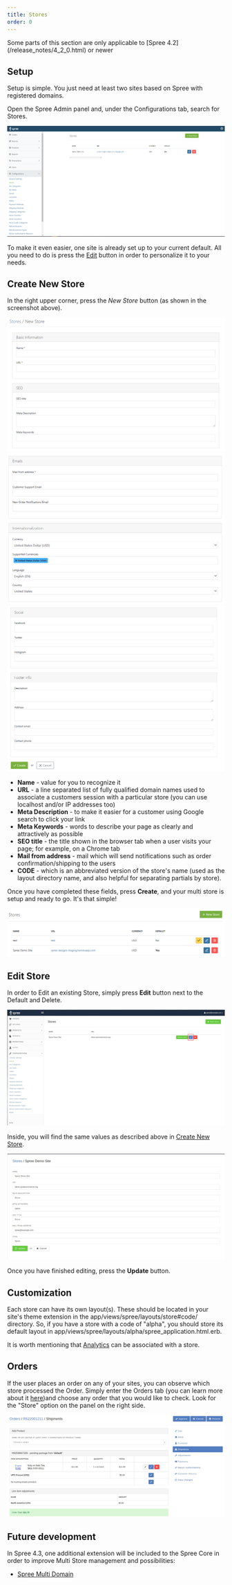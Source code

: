 ```yaml
---
title: Stores
order: 0
---
```


<alert kind="warning">
  Some parts of this section are only applicable to [Spree 4.2](/release_notes/4_2_0.html) or newer
</alert>

## Setup

Setup is simple. You just need at least two sites based on Spree with registered domains.

Open the Spree Admin panel and, under the Configurations tab, search for Stores.

![Multi store Admin panel setup](../../../images/user/config/spree_multi_store_admin_page.jpg)

To make it even easier, one site is already set up to your current default. All you need to do is press the [Edit](#edit-store) button in order to personalize it to your needs.

## Create New Store

In the right upper corner, press the *New Store* button (as shown in the screenshot above).

![New store](../../../images/user/config/new_store.jpg)
![New store](../../../images/user/config/new_store_2.jpg)
![New store](../../../images/user/config/new_store_3.jpg)

* **Name** - value for you to recognize it
* **URL** - a line separated list of fully qualified domain names used to associate a customers session with a particular store (you can use localhost and/or IP addresses too)
* **Meta Description** - to make it easier for a customer using Google search to click your link
* **Meta Keywords** - words to describe your page as clearly and attractively as possible
* **SEO title** - the title shown in the browser tab when a user visits your page; for example, on a Chrome tab
* **Mail from address** - mail which will send notifications such as order confirmation/shipping to the users
* **CODE** - which is an abbreviated version of the store's name (used as the layout directory name, and also helpful for separating partials by store).

Once you have completed these fields, press **Create**, and your multi store is setup and ready to go. It's that simple!

![Multi stores](../../../images/user/config/spree_multi_stores.jpg)

## Edit Store

In order to Edit an existing Store, simply press **Edit** button next to the Default and Delete.

![Edit Store Button](../../../images/user/config/edit_store_btn.jpg)

Inside, you will find the same values as described above in [Create New Store](#create-new-store).

![Edit Store](../../../images/user/config/edit_store.jpg)

Once you have finished editing, press the **Update** button.

## Customization

Each store can have its own layout(s). These should be located in your site's theme extension in the app/views/spree/layouts/store#code/ directory. So, if you have a store with a code of "alpha", you should store its default layout in app/views/spree/layouts/alpha/spree_application.html.erb.

It is worth mentioning that [Analytics](/user/configuration/configuring_analytics.html) can be associated with a store.

## Orders

If the user places an order on any of your sites, you can observe which store processed the Order.
Simply enter the Orders tab (you can learn more about it [here](/user/orders/index.html))and choose any order that you would like to check. Look for the "Store" option on the panel on the right side.

![Orders Stores](../../../images/user/config/order_stores.jpg)

## Future development

In Spree 4.3, one additional extension will be included to the Spree Core in order to improve Multi Store management and possibilities:

* [Spree Multi Domain](https://github.com/spree-contrib/spree-multi-domain)

